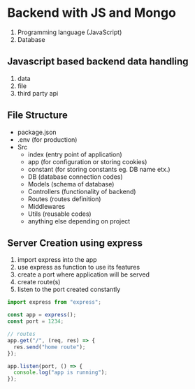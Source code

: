 # Backend with JS and Mongo

1. Programming language (JavaScript)
2. Database

## Javascript based backend data handling

1. data
2. file
3. third party api

## File Structure

- package.json
- .env (for production)
- Src
  - index (entry point of application)
  - app (for configuration or storing cookies)
  - constant (for storing constants eg. DB name etx.)
  - DB (database connection codes)
  - Models (schema of database)
  - Controllers (functionality of backend)
  - Routes (routes definition)
  - Middlewares
  - Utils (reusable codes)
  - anything else depending on project

## Server Creation using express

1. import express into the app
2. use express as function to use its features
3. create a port where application will be served
4. create route(s)
5. listen to the port created constantly

```javascript
import express from "express";

const app = express();
const port = 1234;

// routes
app.get("/", (req, res) => {
  res.send("home route");
});

app.listen(port, () => {
  console.log("app is running");
});
```
